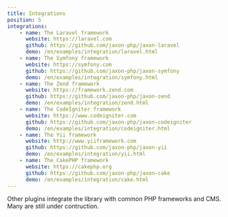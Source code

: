 ```yaml
---
title: Integrations
position: 5
integrations:
    - name: The Laravel framework
      website: https://laravel.com
      github: https://github.com/jaxon-php/jaxon-laravel
      demo: /en/examples/integration/laravel.html
    - name: The Symfony framework
      website: https://symfony.com
      github: https://github.com/jaxon-php/jaxon-symfony
      demo: /en/examples/integration/symfony.html
    - name: The Zend framework
      website: https://framework.zend.com
      github: https://github.com/jaxon-php/jaxon-zend
      demo: /en/examples/integration/zend.html
    - name: The CodeIgniter framework
      website: https://www.codeigniter.com
      github: https://github.com/jaxon-php/jaxon-codeigniter
      demo: /en/examples/integration/codeigniter.html
    - name: The Yii framework
      website: http://www.yiiframework.com
      github: https://github.com/jaxon-php/jaxon-yii
      demo: /en/examples/integration/yii.html
    - name: The CakePHP framework
      website: https://cakephp.org
      github: https://github.com/jaxon-php/jaxon-cake
      demo: /en/examples/integration/cake.html
---
```


Other plugins integrate the library with common PHP frameworks and CMS.
Many are still under contruction.
